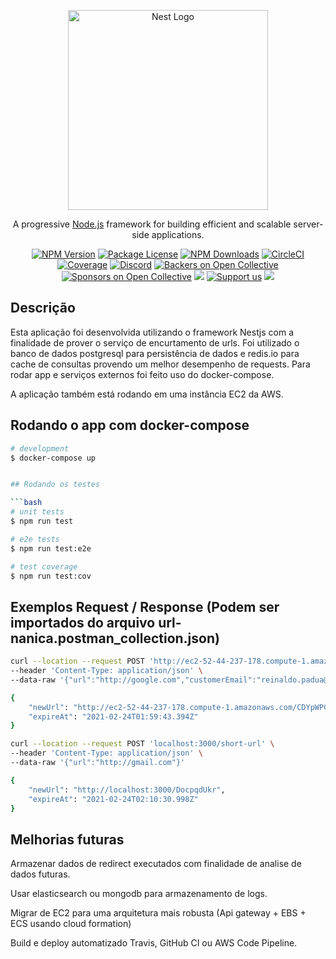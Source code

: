<p align="center">
  <a href="http://nestjs.com/" target="blank"><img src="https://nestjs.com/img/logo_text.svg" width="320" alt="Nest Logo" /></a>
</p>

[circleci-image]: https://img.shields.io/circleci/build/github/nestjs/nest/master?token=abc123def456
[circleci-url]: https://circleci.com/gh/nestjs/nest

  <p align="center">A progressive <a href="http://nodejs.org" target="_blank">Node.js</a> framework for building efficient and scalable server-side applications.</p>
    <p align="center">
<a href="https://www.npmjs.com/~nestjscore" target="_blank"><img src="https://img.shields.io/npm/v/@nestjs/core.svg" alt="NPM Version" /></a>
<a href="https://www.npmjs.com/~nestjscore" target="_blank"><img src="https://img.shields.io/npm/l/@nestjs/core.svg" alt="Package License" /></a>
<a href="https://www.npmjs.com/~nestjscore" target="_blank"><img src="https://img.shields.io/npm/dm/@nestjs/common.svg" alt="NPM Downloads" /></a>
<a href="https://circleci.com/gh/nestjs/nest" target="_blank"><img src="https://img.shields.io/circleci/build/github/nestjs/nest/master" alt="CircleCI" /></a>
<a href="https://coveralls.io/github/nestjs/nest?branch=master" target="_blank"><img src="https://coveralls.io/repos/github/nestjs/nest/badge.svg?branch=master#9" alt="Coverage" /></a>
<a href="https://discord.gg/G7Qnnhy" target="_blank"><img src="https://img.shields.io/badge/discord-online-brightgreen.svg" alt="Discord"/></a>
<a href="https://opencollective.com/nest#backer" target="_blank"><img src="https://opencollective.com/nest/backers/badge.svg" alt="Backers on Open Collective" /></a>
<a href="https://opencollective.com/nest#sponsor" target="_blank"><img src="https://opencollective.com/nest/sponsors/badge.svg" alt="Sponsors on Open Collective" /></a>
  <a href="https://paypal.me/kamilmysliwiec" target="_blank"><img src="https://img.shields.io/badge/Donate-PayPal-ff3f59.svg"/></a>
    <a href="https://opencollective.com/nest#sponsor"  target="_blank"><img src="https://img.shields.io/badge/Support%20us-Open%20Collective-41B883.svg" alt="Support us"></a>
  <a href="https://twitter.com/nestframework" target="_blank"><img src="https://img.shields.io/twitter/follow/nestframework.svg?style=social&label=Follow"></a>
</p>
  <!--[![Backers on Open Collective](https://opencollective.com/nest/backers/badge.svg)](https://opencollective.com/nest#backer)
  [![Sponsors on Open Collective](https://opencollective.com/nest/sponsors/badge.svg)](https://opencollective.com/nest#sponsor)-->

## Descrição

Esta aplicação foi desenvolvida utilizando o framework Nestjs com a finalidade de prover o serviço de encurtamento de urls. Foi utilizado o banco de dados postgresql para persistência de dados e redis.io para cache de consultas provendo um melhor desempenho de requests. Para rodar app e serviços externos foi feito uso do docker-compose.

A aplicação também está rodando em uma instância EC2 da AWS.

## Rodando o app com docker-compose

```bash
# development
$ docker-compose up


## Rodando os testes

```bash
# unit tests
$ npm run test

# e2e tests
$ npm run test:e2e

# test coverage
$ npm run test:cov
```

## Exemplos Request / Response (Podem ser importados do arquivo url-nanica.postman_collection.json)

```bash
curl --location --request POST 'http://ec2-52-44-237-178.compute-1.amazonaws.com/short-url' \
--header 'Content-Type: application/json' \
--data-raw '{"url":"http://google.com","customerEmail":"reinaldo.padua@unoesc.edu.br"}'

{
    "newUrl": "http://ec2-52-44-237-178.compute-1.amazonaws.com/CDYpWPGgj",
    "expireAt": "2021-02-24T01:59:43.394Z"
}

```


```bash
curl --location --request POST 'localhost:3000/short-url' \
--header 'Content-Type: application/json' \
--data-raw '{"url":"http://gmail.com"}'

{
    "newUrl": "http://localhost:3000/DocpqdUkr",
    "expireAt": "2021-02-24T02:10:30.998Z"
}

```


## Melhorias futuras

Armazenar dados de redirect executados com finalidade de analise de dados futuras. 

Usar elasticsearch ou mongodb para armazenamento de logs.

Migrar de EC2 para uma arquitetura mais robusta (Api gateway + EBS + ECS usando cloud formation)

Build e deploy automatizado Travis, GitHub CI ou AWS Code Pipeline. 


